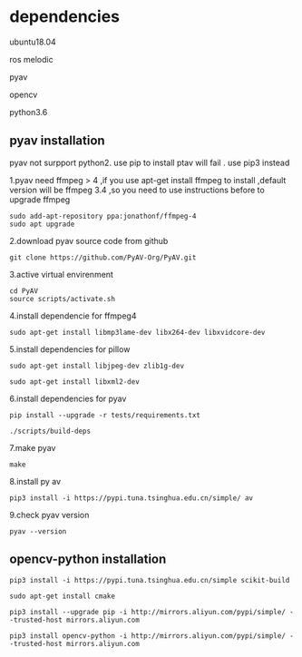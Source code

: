 # dependencies
ubuntu18.04

ros melodic

pyav

opencv

python3.6

## pyav installation
pyav not surpport python2. use pip to install ptav will fail . use pip3 instead 

1.pyav need ffmpeg > 4 ,if you use apt-get install ffmpeg to install ,default version will be ffmpeg 3.4 ,so you need to use instructions before to upgrade ffmpeg
```
sudo add-apt-repository ppa:jonathonf/ffmpeg-4
sudo apt upgrade
```
2.download pyav source code from github
```
git clone https://github.com/PyAV-Org/PyAV.git
````
3.active virtual envirenment
```
cd PyAV
source scripts/activate.sh
```
4.install dependencie for ffmpeg4
```
sudo apt-get install libmp3lame-dev libx264-dev libxvidcore-dev
```
5.install dependencies for pillow
```
sudo apt-get install libjpeg-dev zlib1g-dev

sudo apt-get install libxml2-dev
```
6.install dependencies for pyav
```
pip install --upgrade -r tests/requirements.txt

./scripts/build-deps
```
7.make pyav
```
make
```
8.install py av
```
pip3 install -i https://pypi.tuna.tsinghua.edu.cn/simple/ av

```
9.check pyav version
```
pyav --version
```
## opencv-python installation
```
pip3 install -i https://pypi.tuna.tsinghua.edu.cn/simple scikit-build

sudo apt-get install cmake

pip3 install --upgrade pip -i http://mirrors.aliyun.com/pypi/simple/ --trusted-host mirrors.aliyun.com

pip3 install opencv-python -i http://mirrors.aliyun.com/pypi/simple/ --trusted-host mirrors.aliyun.com



```
